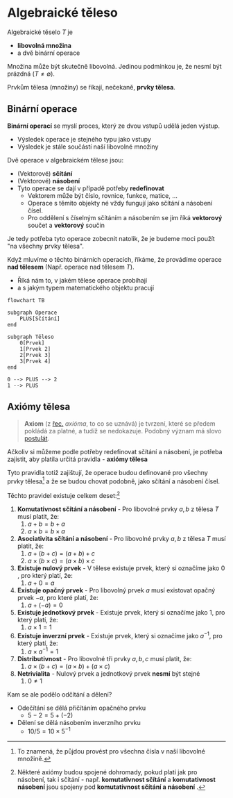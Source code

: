 # Algebraické těleso

Algebraické těselo $T$ je 
- **libovolná množina**
- a dvě binární operace

Množina může být skutečně libovolná. Jedinou podmínkou je, že nesmí být prázdná ($T\not= \emptyset$).

Prvkům tělesa (množiny) se říkají, nečekaně, **prvky tělesa**.

## Binární operace
**Binární operací** se myslí proces, který ze dvou vstupů udělá jeden výstup. 
- Výsledek operace je stejného typu jako vstupy
- Výsledek je stále součástí naší libovolné množiny 

Dvě operace v algebraickém tělese jsou:
- (Vektorové) **sčítání**
- (Vektorové) **násobení**
- Tyto operace se dají v případě potřeby **redefinovat**
	- Vektorem může být číslo, rovnice, funkce, matice, ...
	- Operace s těmito objekty né vždy fungují jako sčítání a násobení čísel.
	- Pro oddělení s číselným sčítáním a násobením se jim říká **vektorový** součet a **vektorový** součin

Je tedy potřeba tyto operace zobecnit natolik, že je budeme moci použít "na všechny prvky tělesa".

Když mluvíme o těchto binárních operacích, říkáme, že provádíme operace **nad tělesem** (Např. operace nad tělesem $T$).
- Říká nám to, v jakém tělese operace probíhají
- a s jakým typem matematického objektu pracují

```mermaid
flowchart TB

subgraph Operace
	PLUS[Sčítání]
end

subgraph Těleso
	0[Prvek]
	1[Prvek 2]
	2[Prvek 3]
	3[Prvek 4]
end

0 --> PLUS --> 2
1 --> PLUS

```

## Axiómy tělesa

> **Axiom** (z [řec.](https://cs.wikipedia.org/wiki/%C5%98e%C4%8Dtina "Řečtina") _axióma_, to co se uznává) je tvrzení, které se předem pokládá za platné, a tudíž se nedokazuje. Podobný význam má slovo [postulát](https://cs.wikipedia.org/wiki/Postul%C3%A1t "Postulát").

Ačkoliv si můžeme podle potřeby redefinovat sčítání a násobení, je potřeba zajistit, aby platila určitá pravidla - **axiómy tělesa**

Tyto pravidla totiž zajištují, že operace budou definované pro všechny prvky tělesa[^1] a že se budou chovat podobně, jako sčítání a násobení čísel.

Těchto pravidel existuje celkem deset:[^2]

1. **Komutativnost sčítání a násobení** - Pro libovolné prvky $a, b$ z tělesa $T$ musí platit, že:
	1. $a+b = b+a$ 
	2. $a\times b = b \times a$
2. **Asociativita sčítání a násobení** - Pro libovolné prvky $a, b$ z tělesa $T$ musí platit, že:
	1. $a+(b+c) = (a+b)+c$
	2. $a\times (b\times c) =(a\times b) \times c$
3. **Existuje nulový prvek** - V tělese existuje prvek, který si označíme jako $0$ , pro který platí, že:
	1. $a+0=a$
4. **Existuje opačný prvek** - Pro libovolný prvek $a$ musí existovat opačný prvek $-a$, pro které platí, že:
	1. $a + (-a) = 0$
5. **Existuje jednotkový prvek** - Existuje prvek, který si označíme jako $1$, pro který platí, že:
	1. $a\times 1=1$
6. **Existuje inverzní prvek** - Existuje prvek, který si označíme jako $a^{-1}$, pro který platí, že:
	1. $a\times a^{-1} = 1$
7. **Distributivnost** - Pro libovolné tři prvky $a, b, c$ musí platit, že:
	1. $a\times(b+c)=(a\times b)+(a\times c)$
8. **Netrivialita** - Nulový prvek a jednotkový prvek **nesmí** být stejné
	1. $0\not=1$

Kam se ale podělo odčítání a dělení?
- Odečítání se dělá přičítáním opačného prvku
	- $5 - 2 = 5 + (-2)$
- Dělení se dělá násobením inverzního prvku
	- $10/5 = 10\times5^{-1}$

[^1]: To znamená, že půjdou provést pro všechna čísla v naší libovolné množině.
[^2]: Některé axiómy budou spojené dohromady, pokud platí jak pro násobení, tak i sčítání - např. **komutativnost sčítání** a **komutativnost násobení** jsou spojeny pod **komutativnost sčítání a násobení** .